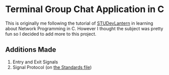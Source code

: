 # Terminal Group Chat Application in C

This is originally me following the tutorial of [STUDevLantern](https://www.youtube.com/watch?v=KEiur5aZnIM) in learning about Network Programming in C. 
However I thought the subject was pretty fun so I decided to add more to this project. 

## Additions Made
1. Entry and Exit Signals
2. Signal Protocol (on [the Standards file](Standards.md))
